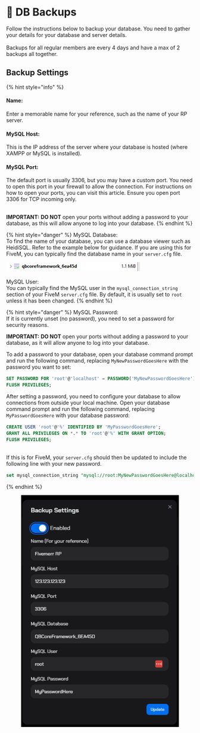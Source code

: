 # 🔄 DB Backups

Follow the instructions below to backup your database. You need to gather your details for your database and server details. \
\
Backups for all regular members are every 4 days and have a max of 2 backups all together.&#x20;

## Backup Settings

{% hint style="info" %}
#### Name:

Enter a memorable name for your reference, such as the name of your RP server.

#### MySQL Host:

This is the IP address of the server where your database is hosted (where XAMPP or MySQL is installed).

#### MySQL Port:

The default port is usually 3306, but you may have a custom port. You need to open this port in your firewall to allow the connection. For instructions on how to open your ports, you can visit this article. Ensure you open port 3306 for TCP incoming only.

\
**IMPORTANT:** **DO NOT** open your ports without adding a password to your database, as this will allow anyone to log into your database.
{% endhint %}

{% hint style="danger" %}
MySQL Database:\
To find the name of your database, you can use a database viewer such as HeidiSQL. Refer to the example below for guidance. If you are using this for FiveM, you can typically find the database name in your `server.cfg` file.

![](<../.gitbook/assets/image (1).png>)\
\
MySQL User:\
You can typically find the MySQL user in the `mysql_connection_string` section of your FiveM `server.cfg` file. By default, it is usually set to `root` unless it has been changed.
{% endhint %}

{% hint style="danger" %}
MySQL Password: \
If it is currently unset (no password), you need to set a password for security reasons.



**IMPORTANT:** **DO NOT** open your ports without adding a password to your database, as it will allow anyone to log into your database.



To add a password to your database, open your database command prompt and run the following command, replacing `MyNewPasswordGoesHere` with the password you want to set:

```sql
SET PASSWORD FOR 'root'@'localhost' = PASSWORD('MyNewPasswordGoesHere');
FLUSH PRIVILEGES;

```

After setting a password, you need to configure your database to allow connections from outside your local machine. Open your database command prompt and run the following command, replacing `MyPasswordGoesHere` with your database password:

```sql
CREATE USER 'root'@'%' IDENTIFIED BY 'MyPasswordGoesHere';
GRANT ALL PRIVILEGES ON *.* TO 'root'@'%' WITH GRANT OPTION;
FLUSH PRIVILEGES;
```

\
If this is for FiveM, your `server.cfg` should then be updated to include the following line with your new password.&#x20;

```sql
set mysql_connection_string "mysql://root:MyNewPasswordGoesHere@localhost/QBCoreFramework_6EA45D?charset=utf8mb4"
```
{% endhint %}

<figure><img src="../.gitbook/assets/image.png" alt=""><figcaption></figcaption></figure>

